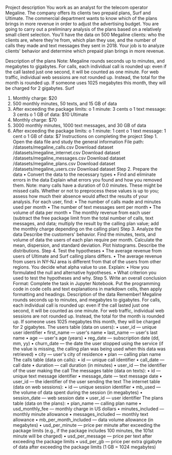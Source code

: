 Project description
You work as an analyst for the telecom operator Megaline. The company offers its clients two prepaid plans, Surf and Ultimate. The commercial department wants to know which of the plans brings in more revenue in order to adjust the advertising budget.
You are going to carry out a preliminary analysis of the plans based on a relatively small client selection. You'll have the data on 500 Megaline clients: who the clients are, where they're from, which plan they use, and the number of calls they made and text messages they sent in 2018. Your job is to analyze clients' behavior and determine which prepaid plan brings in more revenue.


Description of the plans
Note: Megaline rounds seconds up to minutes, and megabytes to gigabytes. For calls, each individual call is rounded up: even if the call lasted just one second, it will be counted as one minute. For web traffic, individual web sessions are not rounded up. Instead, the total for the month is rounded up. If someone uses 1025 megabytes this month, they will be charged for 2 gigabytes.
Surf
1.	Monthly charge: $20
2.	500 monthly minutes, 50 texts, and 15 GB of data
3.	After exceeding the package limits:
o	1 minute: 3 cents
o	1 text message: 3 cents
o	1 GB of data: $10
Ultimate
1.	Monthly charge: $70
2.	3000 monthly minutes, 1000 text messages, and 30 GB of data
3.	After exceeding the package limits:
o	1 minute: 1 cent
o	1 text message: 1 cent
o	1 GB of data: $7
Instructions on completing the project
Step 1. Open the data file and study the general information
File path:
/datasets/megaline_calls.csv Download dataset
/datasets/megaline_internet.csv Download dataset
/datasets/megaline_messages.csv Download dataset
/datasets/megaline_plans.csv Download dataset
/datasets/megaline_users.csv Download dataset
Step 2. Prepare the data
•	Convert the data to the necessary types
•	Find and eliminate errors in the data
Explain what errors you found and how you removed them. Note: many calls have a duration of 0.0 minutes. These might be missed calls. Whether or not to preprocess these values is up to you; assess how much their absence would affect the results of your analysis.
For each user, find:
•	The number of calls made and minutes used per month
•	The number of text messages sent per month
•	The volume of data per month
•	The monthly revenue from each user (subtract the free package limit from the total number of calls, text messages, and data; multiply the result by the calling plan value; add the monthly charge depending on the calling plan)
Step 3. Analyze the data
Describe the customers' behavior. Find the minutes, texts, and volume of data the users of each plan require per month. Calculate the mean, dispersion, and standard deviation. Plot histograms. Describe the distributions.
Step 4. Test the hypotheses
•	The average revenue from users of Ultimate and Surf calling plans differs.
•	The average revenue from users in NY-NJ area is different from that of the users from other regions.
You decide what alpha value to use.
Explain:
•	How you formulated the null and alternative hypotheses.
•	What criterion you used to test the hypotheses and why.
Step 5. Write an overall conclusion
Format: Complete the task in Jupyter Notebook. Put the programming code in code cells and text explanations in markdown cells, then apply formatting and headings.
Description of the data
Remember! Megaline rounds seconds up to minutes, and megabytes to gigabytes. For calls, each individual call is rounded up: even if the call lasted just one second, it will be counted as one minute. For web traffic, individual web sessions are not rounded up. Instead, the total for the month is rounded up. If someone uses 1025 megabytes this month, they will be charged for 2 gigabytes.
The users table (data on users):
•	user_id — unique user identifier
•	first_name — user's name
•	last_name — user's last name
•	age — user's age (years)
•	reg_date — subscription date (dd, mm, yy)
•	churn_date — the date the user stopped using the service (if the value is missing, the calling plan was being used when this data was retrieved)
•	city — user's city of residence
•	plan — calling plan name
The calls table (data on calls):
•	id — unique call identifier
•	call_date — call date
•	duration — call duration (in minutes)
•	user_id — the identifier of the user making the call
The messages table (data on texts):
•	id — unique text message identifier
•	message_date — text message date
•	user_id — the identifier of the user sending the text
The internet table (data on web sessions):
•	id — unique session identifier
•	mb_used — the volume of data spent during the session (in megabytes)
•	session_date — web session date
•	user_id — user identifier
The plans table (data on the plans):
•	plan_name — calling plan name
•	usd_monthly_fee — monthly charge in US dollars
•	minutes_included — monthly minute allowance
•	messages_included — monthly text allowance
•	mb_per_month_included — data volume allowance (in megabytes)
•	usd_per_minute — price per minute after exceeding the package limits (e.g., if the package includes 100 minutes, the 101st minute will be charged)
•	usd_per_message — price per text after exceeding the package limits
•	usd_per_gb — price per extra gigabyte of data after exceeding the package limits (1 GB = 1024 megabytes)


